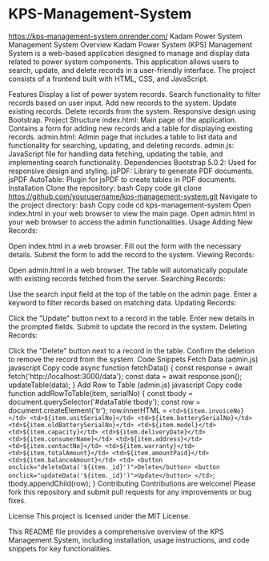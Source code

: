 # KPS-Management-System
https://kps-management-system.onrender.com/
Kadam Power System Management System
Overview
Kadam Power System (KPS) Management System is a web-based application designed to manage and display data related to power system components. This application allows users to search, update, and delete records in a user-friendly interface. The project consists of a frontend built with HTML, CSS, and JavaScript.

Features
Display a list of power system records.
Search functionality to filter records based on user input.
Add new records to the system.
Update existing records.
Delete records from the system.
Responsive design using Bootstrap.
Project Structure
index.html: Main page of the application. Contains a form for adding new records and a table for displaying existing records.
admin.html: Admin page that includes a table to list data and functionality for searching, updating, and deleting records.
admin.js: JavaScript file for handling data fetching, updating the table, and implementing search functionality.
Dependencies
Bootstrap 5.0.2: Used for responsive design and styling.
jsPDF: Library to generate PDF documents.
jsPDF AutoTable: Plugin for jsPDF to create tables in PDF documents.
Installation
Clone the repository:
bash
Copy code
git clone https://github.com/yourusername/kps-management-system.git
Navigate to the project directory:
bash
Copy code
cd kps-management-system
Open index.html in your web browser to view the main page.
Open admin.html in your web browser to access the admin functionalities.
Usage
Adding New Records:

Open index.html in a web browser.
Fill out the form with the necessary details.
Submit the form to add the record to the system.
Viewing Records:

Open admin.html in a web browser.
The table will automatically populate with existing records fetched from the server.
Searching Records:

Use the search input field at the top of the table on the admin page.
Enter a keyword to filter records based on matching data.
Updating Records:

Click the "Update" button next to a record in the table.
Enter new details in the prompted fields.
Submit to update the record in the system.
Deleting Records:

Click the "Delete" button next to a record in the table.
Confirm the deletion to remove the record from the system.
Code Snippets
Fetch Data (admin.js)
javascript
Copy code
async function fetchData() {
    const response = await fetch('http://localhost:3000/data');
    const data = await response.json();
    updateTable(data);
}
Add Row to Table (admin.js)
javascript
Copy code
function addRowToTable(item, serialNo) {
    const tbody = document.querySelector('#dataTable tbody');
    const row = document.createElement('tr');
    row.innerHTML = `
        <td>${item.invoiceNo}</td>
        <td>${item.unitSerialNo}</td>
        <td>${item.batterySerialNo}</td>
        <td>${item.oldBatterySerialNo}</td>
        <td>${item.model}</td>
        <td>${item.capacity}</td>
        <td>${item.deliveryDate}</td>
        <td>${item.consumerName}</td>
        <td>${item.address}</td>
        <td>${item.contactNo}</td>
        <td>${item.warranty}</td>
        <td>${item.totalAmount}</td>
        <td>${item.amountPaid}</td>
        <td>${item.balanceAmount}</td>
        <td>
            <button onclick="deleteData('${item._id}')">Delete</button>
            <button onclick="updateData('${item._id}')">Update</button>
        </td>
    `;
    tbody.appendChild(row);
}
Contributing
Contributions are welcome! Please fork this repository and submit pull requests for any improvements or bug fixes.

License
This project is licensed under the MIT License.

This README file provides a comprehensive overview of the KPS Management System, including installation, usage instructions, and code snippets for key functionalities.

